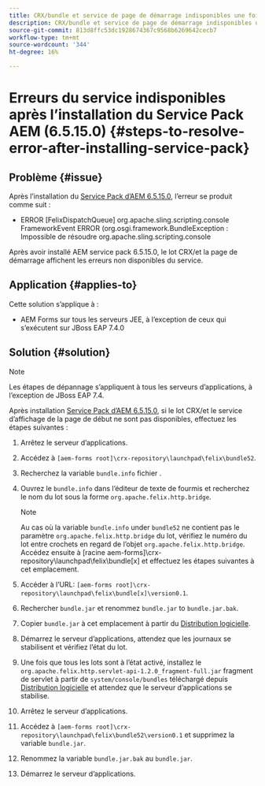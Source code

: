 ```yaml
---
title: CRX/bundle et service de page de démarrage indisponibles une fois le dernier Service Pack 6.5.15.0 installé
description: CRX/bundle et service de page de démarrage indisponibles une fois le dernier Service Pack 6.5.15.0 installé
source-git-commit: 813d8ffc53dc1928674367c9568b6269642cecb7
workflow-type: tm+mt
source-wordcount: '344'
ht-degree: 16%

---
```



# Erreurs du service indisponibles après l’installation du Service Pack AEM (6.5.15.0) {#steps-to-resolve-error-after-installing-service-pack}

## Problème {#issue}

Après l’installation du [Service Pack d’AEM 6.5.15.0](https://experience.adobe.com/#/downloads/content/software-distribution/en/aem.html?package=/content/software-distribution/en/details.html/content/dam/aem/public/adobe/packages/cq650/servicepack/aem-service-pkg-6.5.15.0.zip), l’erreur se produit comme suit :
* ERROR [FelixDispatchQueue] org.apache.sling.scripting.console FrameworkEvent ERROR (org.osgi.framework.BundleException : Impossible de résoudre org.apache.sling.scripting.console

Après avoir installé AEM service pack 6.5.15.0, le lot CRX/et la page de démarrage affichent les erreurs non disponibles du service.

## Application {#applies-to}

Cette solution s’applique à :
* AEM Forms sur tous les serveurs JEE, à l’exception de ceux qui s’exécutent sur JBoss EAP 7.4.0

## Solution {#solution}

>[!NOTE]
>
>Les étapes de dépannage s’appliquent à tous les serveurs d’applications, à l’exception de JBoss EAP 7.4.

Après installation [Service Pack d’AEM 6.5.15.0](https://experience.adobe.com/#/downloads/content/software-distribution/en/aem.html?package=/content/software-distribution/en/details.html/content/dam/aem/public/adobe/packages/cq650/servicepack/aem-service-pkg-6.5.15.0.zip), si le lot CRX/et le service d’affichage de la page de début ne sont pas disponibles, effectuez les étapes suivantes :

1. Arrêtez le serveur d’applications.
1. Accédez à `[aem-forms root]\crx-repository\launchpad\felix\bundle52`.
1. Recherchez la variable `bundle.info` fichier .
1. Ouvrez le `bundle.info` dans l’éditeur de texte de fourmis et recherchez le nom du lot sous la forme `org.apache.felix.http.bridge`.

   >[!NOTE]
   >
   >Au cas où la variable `bundle.info` under `bundle52` ne contient pas le paramètre `org.apache.felix.http.bridge` du lot, vérifiez le numéro du lot entre crochets en regard de l’objet `org.apache.felix.http.bridge`. Accédez ensuite à [racine aem-forms]\crx-repository\launchpad\felix\bundle[x] et effectuez les étapes suivantes à cet emplacement.

1. Accéder à l’URL: `[aem-forms root]\crx-repository\launchpad\felix\bundle[x]\version0.1`.
1. Rechercher `bundle.jar` et renommez `bundle.jar` to `bundle.jar.bak`.
1. Copier `bundle.jar` à cet emplacement à partir du [Distribution logicielle](https://experience.adobe.com/#/downloads/content/software-distribution/en/aem.html?package=/content/software-distribution/en/details.html/content/dam/aem/public/adobe/packages/cq650/featurepack/bundle.jar).
1. Démarrez le serveur d’applications, attendez que les journaux se stabilisent et vérifiez l’état du lot.
1. Une fois que tous les lots sont à l’état activé, installez le `org.apache.felix.http.servlet-api-1.2.0_fragment-full.jar` fragment de servlet à partir de `system/console/bundles` téléchargé depuis [Distribution logicielle](https://experience.adobe.com/#/downloads/content/software-distribution/en/aem.html?package=/content/software-distribution/en/details.html/content/dam/aem/public/adobe/packages/cq650/featurepack/org.apache.felix.http.servlet-api-1.2.0_fragment_full.jar) et attendez que le serveur d’applications se stabilise.
1. Arrêtez le serveur d’applications.
1. Accédez à `[aem-forms root]\crx-repository\launchpad\felix\bundle52\version0.1` et supprimez la variable `bundle.jar`.
1. Renommez la variable `bundle.jar.bak` au `bundle.jar`.
1. Démarrez le serveur d’applications.